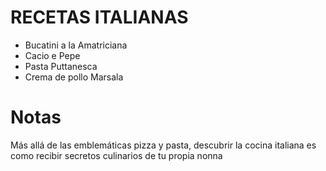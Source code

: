 # RECETAS ITALIANAS

* Bucatini a la Amatriciana
* Cacio e Pepe
* Pasta Puttanesca 
* Crema de pollo Marsala

# Notas
Más allá de las emblemáticas pizza y pasta, descubrir la cocina italiana es como recibir secretos culinarios de tu propia nonna
